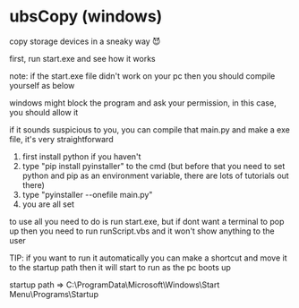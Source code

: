 # ubsCopy (windows)
copy storage devices in a sneaky way 😈

first, run start.exe and see how it works

note: if the start.exe file didn't work on your pc then you should compile yourself as below

windows might block the program and ask your permission, in this case, you should allow it

if it sounds suspicious to you, you can compile that main.py and make a exe file, it's very straightforward
1) first install python if you haven't
2) type "pip install pyinstaller" to the cmd (but before that you need to set python and pip as an environment variable, there are lots of tutorials out there)
3) type "pyinstaller --onefile main.py"
4) you are all set



to use all you need to do is run start.exe, but if dont want a terminal to pop up
then you need to run runScript.vbs and it won't show anything to the user

TIP: if you want to run it automatically you can make a shortcut and move it to the startup path then it will start to run as the pc boots up

startup path => C:\ProgramData\Microsoft\Windows\Start Menu\Programs\Startup
